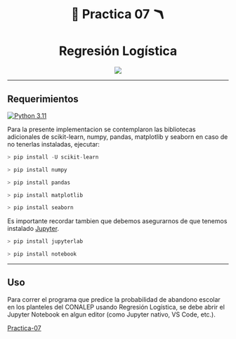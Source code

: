 <div align="center">

# 🤖 **Practica 07** 🪃



# **Regresión Logística**


</div>



<div align="center">

[![](https://media1.giphy.com/media/v1.Y2lkPTc5MGI3NjExeWk4ZnEzOXUybThsd3YwMGpya2w1MGY1anRydmFneWkxY2o5dDAwMiZlcD12MV9pbnRlcm5hbF9naWZfYnlfaWQmY3Q9Zw/l0HlBAQvtCHoduPPW/giphy.gif)](https://www.youtube.com/watch?v=HrxX9TBj2zY)

</div>

---

## **Requerimientos**

[![Python 3.11](https://img.shields.io/badge/python-3.11-blue.svg)](https://www.python.org/downloads/release/python-311/)

Para la presente implementacion se contemplaron las bibliotecas adicionales de scikit-learn, numpy, pandas, matplotlib y seaborn en caso de no tenerlas instaladas, ejecutar:


```C
> pip install -U scikit-learn
```

```C
> pip install numpy
```

```C
> pip install pandas
```


```C
> pip install matplotlib
```

```C
> pip install seaborn
```

Es importante recordar tambien que debemos asegurarnos de que tenemos instalado [Jupyter](https://jupyter.org/install).

```C
> pip install jupyterlab
```

```C
> pip install notebook
```


---

## **Uso**

Para correr el programa que predice la probabilidad de abandono escolar en los planteles del CONALEP usando Regresión Logística, se debe abrir el Jupyter Notebook en algun editor (como Jupyter nativo, VS Code, etc.).

[Practica-07](./practica_07.ipynb)


